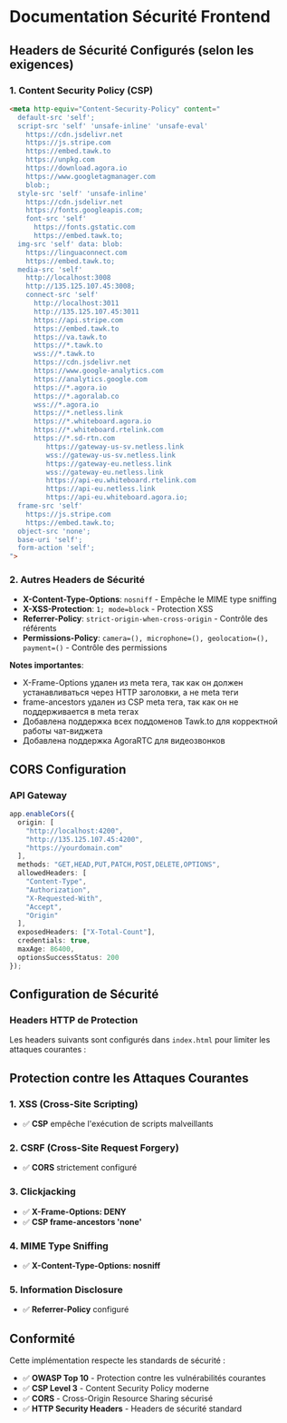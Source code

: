 # Documentation Sécurité Frontend

## Headers de Sécurité Configurés (selon les exigences)

### 1. Content Security Policy (CSP)
```html
<meta http-equiv="Content-Security-Policy" content="
  default-src 'self';
  script-src 'self' 'unsafe-inline' 'unsafe-eval' 
    https://cdn.jsdelivr.net 
    https://js.stripe.com 
    https://embed.tawk.to 
    https://unpkg.com
    https://download.agora.io
    https://www.googletagmanager.com
    blob:;
  style-src 'self' 'unsafe-inline' 
    https://cdn.jsdelivr.net 
    https://fonts.googleapis.com;
    font-src 'self' 
      https://fonts.gstatic.com
      https://embed.tawk.to;
  img-src 'self' data: blob: 
    https://linguaconnect.com 
    https://embed.tawk.to;
  media-src 'self' 
    http://localhost:3008
    http://135.125.107.45:3008;
    connect-src 'self' 
      http://localhost:3011 
      http://135.125.107.45:3011 
      https://api.stripe.com 
      https://embed.tawk.to 
      https://va.tawk.to
      https://*.tawk.to
      wss://*.tawk.to
      https://cdn.jsdelivr.net
      https://www.google-analytics.com
      https://analytics.google.com
      https://*.agora.io
      https://*.agoralab.co
      wss://*.agora.io
      https://*.netless.link
      https://*.whiteboard.agora.io
      https://*.whiteboard.rtelink.com
      https://*.sd-rtn.com
         https://gateway-us-sv.netless.link
         wss://gateway-us-sv.netless.link
         https://gateway-eu.netless.link
         wss://gateway-eu.netless.link
         https://api-eu.whiteboard.rtelink.com
         https://api-eu.netless.link
         https://api-eu.whiteboard.agora.io;
  frame-src 'self' 
    https://js.stripe.com 
    https://embed.tawk.to;
  object-src 'none';
  base-uri 'self';
  form-action 'self';
">
```

### 2. Autres Headers de Sécurité
- **X-Content-Type-Options**: `nosniff` - Empêche le MIME type sniffing
- **X-XSS-Protection**: `1; mode=block` - Protection XSS
- **Referrer-Policy**: `strict-origin-when-cross-origin` - Contrôle des référents
- **Permissions-Policy**: `camera=(), microphone=(), geolocation=(), payment=()` - Contrôle des permissions

**Notes importantes**: 
- X-Frame-Options удален из meta тега, так как он должен устанавливаться через HTTP заголовки, а не meta теги
- frame-ancestors удален из CSP meta тега, так как он не поддерживается в meta тегах
- Добавлена поддержка всех поддоменов Tawk.to для корректной работы чат-виджета
- Добавлена поддержка AgoraRTC для видеозвонков

## CORS Configuration

### API Gateway
```typescript
app.enableCors({
  origin: [
    "http://localhost:4200",
    "http://135.125.107.45:4200",
    "https://yourdomain.com"
  ],
  methods: "GET,HEAD,PUT,PATCH,POST,DELETE,OPTIONS",
  allowedHeaders: [
    "Content-Type", 
    "Authorization", 
    "X-Requested-With",
    "Accept",
    "Origin"
  ],
  exposedHeaders: ["X-Total-Count"],
  credentials: true,
  maxAge: 86400,
  optionsSuccessStatus: 200
});
```

## Configuration de Sécurité

### Headers HTTP de Protection
Les headers suivants sont configurés dans `index.html` pour limiter les attaques courantes :

## Protection contre les Attaques Courantes

### 1. XSS (Cross-Site Scripting)
- ✅ **CSP** empêche l'exécution de scripts malveillants

### 2. CSRF (Cross-Site Request Forgery)
- ✅ **CORS** strictement configuré

### 3. Clickjacking
- ✅ **X-Frame-Options: DENY**
- ✅ **CSP frame-ancestors 'none'**

### 4. MIME Type Sniffing
- ✅ **X-Content-Type-Options: nosniff**

### 5. Information Disclosure
- ✅ **Referrer-Policy** configuré

## Conformité

Cette implémentation respecte les standards de sécurité :
- ✅ **OWASP Top 10** - Protection contre les vulnérabilités courantes
- ✅ **CSP Level 3** - Content Security Policy moderne
- ✅ **CORS** - Cross-Origin Resource Sharing sécurisé
- ✅ **HTTP Security Headers** - Headers de sécurité standard
